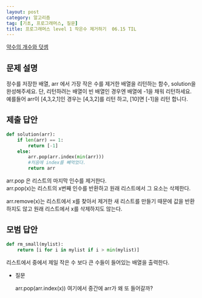 ```yaml
---
layout: post
category: 알고리즘
tag: [기초, 프로그래머스, 질문]
title: 프로그래머스 level 1 작은수 제거하기  06.15 TIL
---
```


[약수의 개수와 덧셈](https://programmers.co.kr/learn/courses/30/lessons/12935) 

## 문제 설명

정수를 저장한 배열, arr 에서 가장 작은 수를 제거한 배열을 리턴하는 함수, solution을 완성해주세요. 단, 리턴하려는 배열이 빈 배열인 경우엔 배열에 -1을 채워 리턴하세요. 예를들어 arr이 \[4,3,2,1]인 경우는 \[4,3,2]를 리턴 하고, \[10]면 \[-1]을 리턴 합니다.

## 제출 답안

```python
def solution(arr):
    if len(arr) == 1:
        return [-1]
    else:
        arr.pop(arr.index(min(arr)))
        #처음에 index를 빼먹었다. 
        return arr
```
arr.pop 은 리스트의 마지막 인수를 제거한다.   
arr.pop(x)는 리스트의 x번째 인수를 반환하고 원래 리스트에서 그 요소는 삭제한다.

arr.remove(x)는 리스트에서 x를 찾아서 제거한 새 리스트를 만들기 때문에 값을 반환하지도 않고 원래 리스트에서 x를 삭제하지도 않는다. 

## 모범 답안

```python
def rm_small(mylist):
    return [i for i in mylist if i > min(mylist)]
```
리스트에서 중에서 제일 작은 수 보다 큰 수들이 들어있는 배열을 출력한다.

* 질문     

    arr.pop(arr.index(x)) 여기에서 중간에 arr가 왜 또 들어갈까? 
